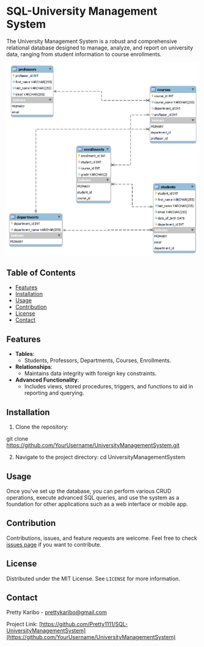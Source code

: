 # SQL-University Management System

The University Management System is a robust and comprehensive relational database designed to manage, analyze, and report on university data, ranging from student information to course enrollments.

![ER Diagram](./ER%20Diagram.png)

## Table of Contents

- [Features](#features)
- [Installation](#installation)
- [Usage](#usage)
- [Contribution](#contribution)
- [License](#license)
- [Contact](#contact)

## Features

- **Tables**: 
  - Students, Professors, Departments, Courses, Enrollments.
- **Relationships**: 
  - Maintains data integrity with foreign key constraints.
- **Advanced Functionality**: 
  - Includes views, stored procedures, triggers, and functions to aid in reporting and querying.

## Installation

1. Clone the repository:

  git clone https://github.com/YourUsername/UniversityManagementSystem.git


2. Navigate to the project directory:
   cd UniversityManagementSystem


## Usage

Once you've set up the database, you can perform various CRUD operations, execute advanced SQL queries, and use the system as a foundation for other applications such as a web interface or mobile app.

## Contribution

Contributions, issues, and feature requests are welcome. Feel free to check [issues page](https://github.com/YourUsername/UniversityManagementSystem/issues) if you want to contribute.

## License

Distributed under the MIT License. See `LICENSE` for more information.

## Contact
Pretty Karibo - prettykaribo@gmail.com

Project Link: [https://github.com/Pretty1111/SQL-UniversityManagementSystem](https://github.com/YourUsername/UniversityManagementSystem)




